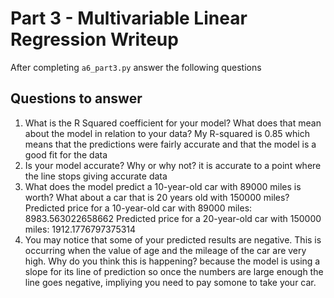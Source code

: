 # Part 3 - Multivariable Linear Regression Writeup

After completing `a6_part3.py` answer the following questions

## Questions to answer

1. What is the R Squared coefficient for your model? What does that mean about the model in relation to your data?
My R-squared is 0.85 which means that the predictions were fairly accurate and that the model is a good fit for the data
2. Is your model accurate? Why or why not?
it is accurate to a point where the line stops giving accurate data
3. What does the model predict a 10-year-old car with 89000 miles is worth? What about a car that is 20 years old with 150000 miles?
Predicted price for a 10-year-old car with 89000 miles: 8983.563022658662
Predicted price for a 20-year-old car with 150000 miles: 1912.1776797375314
4. You may notice that some of your predicted results are negative. This is occurring when the value of age and the mileage of the car are very high. Why do you think this is happening?
because the model is using a slope for its line of prediction so once the numbers are large enough the line goes negative, impliying you need to pay somone to take your car.